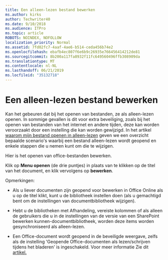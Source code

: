 ```yaml
---
title: Een alleen-lezen bestand bewerken
ms.author: kirks
author: Techwriter40
ms.date: 9/10/2018
ms.audience: ITPro
ms.topic: article
ROBOTS: NOINDEX, NOFOLLOW
localization_priority: Normal
ms.assetid: 7fd02fc7-4aaf-4ae6-b514-ceda456b74e2
ms.openlocfilehash: ebafb4ec807f6e6b9c26935e766456414212de81
ms.sourcegitcommit: 8b200a117fa8932f11fc649560496ffb308909da
ms.translationtype: MT
ms.contentlocale: nl-NL
ms.lasthandoff: 06/21/2019
ms.locfileid: "35132718"
---
```

# <a name="edit-a-read-only-file"></a>Een alleen-lezen bestand bewerken

Kan het gebeuren dat bij het openen van bestanden, ze als alleen-lezen openen. In sommige gevallen is dit voor extra beveiliging, zoals bij het openen van bestanden van het internet en andere tijden, deze kan worden veroorzaakt door een instelling die kan worden gewijzigd. In het artikel [waarom mijn bestand openen in alleen-lezen](https://support.office.com/article/Why-did-my-file-open-read-only-3ab4b792-da50-4b38-8628-14c64e1f1d15) geven we een overzicht bepaalde scenario's waarbij een bestand alleen-lezen wordt geopend en enkele stappen die u nemen kunt om die te wijzigen.

Hier is het openen van office-bestanden bewerken.

Klik op **Menu openen** (de drie puntjes) in plaats van te klikken op de titel van het document, en klik vervolgens op **bewerken**.

Opmerkingen:

- Als u liever documenten zijn geopend voor bewerken in Office Online als u op de titel klikt, kunt u de bibliotheek instellen doen (als u gemachtigd bent om de instellingen van documentbibliotheek wijzigen).

- Hebt u de bibliotheken met Afhandeling, vereiste kolommen of als alleen de gebruikers die u in de instellingen van de versie van een SharePoint bewerken kunnen-documentbibliotheek, worden deze items worden gesynchroniseerd als alleen-lezen.

- Een Office-document wordt geopend in de beveiligde weergave, zelfs als de instelling 'Geopende Office-documenten als lezen/schrijven tijdens het bladeren' is ingeschakeld. Voor meer informatie Zie dit [artikel.](https://support.microsoft.com/help/983047/an-office-document-opens-in-protected-view-even-though-you-enable-the)

